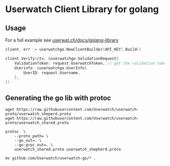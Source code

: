# Userwatch Client Library for golang

## Usage

For a full example see [userwat.ch/docs/golang-library](https://userwat.ch/docs/golang-library)

```go
client, err := userwatchgo.NewClientBuilder(API_KEY).Build()

client.Verify(ctx, &userwatchgo.ValidationRequest{
    ValidationToken: request.UserwatchToken, // get the validation token from the javascript library
    Userinfo: &userwatchgo.UserInfo{
        UserID: request.Username,
    },
})
```

## Generating the go lib with protoc

    wget https://raw.githubusercontent.com/Userwatch/userwatch-proto/userwatch_sheperd.proto
    wget https://raw.githubusercontent.com/Userwatch/userwatch-proto/userwatch_shared.proto

    protoc  \
        --proto_path= \
        --go_out=. \
        --go-grpc_out=. \
        userwatch_shared.proto userwatch_shepherd.proto

    mv github.com/Userwatch/userwatch-go/* .
